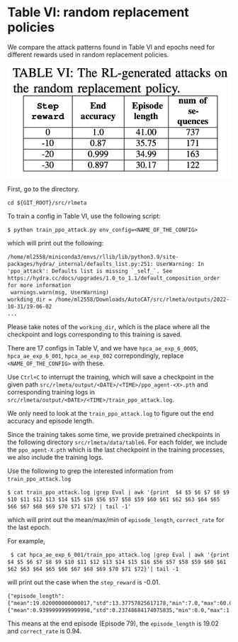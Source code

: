 # Table VI: random replacement policies


We compare the attack patterns found in Table VI and epochs need for different rewards used in random replacement policies.


![](../../fig/table6.png)

First, go to the directory.

```
cd ${GIT_ROOT}/src/rlmeta
```

To train a config in Table VI, use the following script:

```
$ python train_ppo_attack.py env_config=<NAME_OF_THE_CONFIG>
```

which will print out the following:

```
/home/ml2558/miniconda3/envs/rllib/lib/python3.9/site-packages/hydra/_internal/defaults_list.py:251: UserWarning: In 'ppo_attack': Defaults list is missing `_self_`. See https://hydra.cc/docs/upgrades/1.0_to_1.1/default_composition_order for more information
 warnings.warn(msg, UserWarning)
workding_dir = /home/ml2558/Downloads/AutoCAT/src/rlmeta/outputs/2022-10-31/19-06-02
...
```
Please take notes of the ```working_dir```, which is the place where all the checkpoint and logs corresponding to this training is saved.

There are 17 configs in Table V, and we have  ```hpca_ae_exp_6_0005```, ```hpca_ae_exp_6_001```, ```hpca_ae_exp_002``` correpondingly, replace ```<NAME_OF_THE_CONFIG>``` with these.

Use ```Ctrl+C``` to interrupt the training, which will save a checkpoint in the given path ```src/rlmeta/output/<DATE>/<TIME>/ppo_agent-<X>.pth``` and corresponding training logs in ```src/rlmeta/output/<DATE>/<TIME>/train_ppo_attack.log```. 

We only need to look at the ```train_ppo_attack.log``` to figure out the end accuracy and episode length.

Since the training takes some time, we provide pretrained checkpoints in the following directory ```src/rlmeta/data/table6```. For each folder, we include the ```ppo_agent-X.pth``` which is the last checkpoint in the training processes, we also include the training logs.


Use the following to grep the interested information from ```train_ppo_attack.log```

```
$ cat train_ppo_attack.log |grep Eval | awk '{print  $4 $5 $6 $7 $8 $9 $10 $11 $12 $13 $14 $15 $16 $56 $57 $58 $59 $60 $61 $62 $63 $64 $65 $66 $67 $68 $69 $70 $71 $72} | tail -1'
```

which will print out the mean/max/min of ```episode_length```, ```correct_rate``` for the last epoch.

For example,

```
 $ cat hpca_ae_exp_6_001/train_ppo_attack.log |grep Eval | awk '{print  $4 $5 $6 $7 $8 $9 $10 $11 $12 $13 $14 $15 $16 $56 $57 $58 $59 $60 $61 $62 $63 $64 $65 $66 $67 $68 $69 $70 $71 $72}'| tail -1
```

will print out the case when the ```step_reward``` is -0.01.

```
{"episode_length":{"mean":19.020000000000017,"std":13.37757825617178,"min":7.0,"max":60.0,"count":100,"key":"episode_length"},"correct_rate":{"mean":0.9399999999999998,"std":0.23748684174075835,"min":0.0,"max":1.0,"count":100,"key":"correct_rate"},"info":"EEpoch79",
```
This means at the end episode (Episode 79), the ```episode_length``` is 19.02 and ```correct_rate``` is 0.94.  



